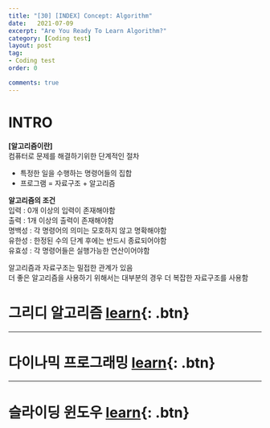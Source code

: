 ```yaml
---
title: "[30] [INDEX] Concept: Algorithm"
date:   2021-07-09
excerpt: "Are You Ready To Learn Algorithm?"
category: [Coding test]
layout: post
tag:
- Coding test
order: 0

comments: true
---
```


# INTRO
**[알고리즘이란]**    
컴퓨터로 문제를 해결하기위한 단계적인 절차      
* 특정한 일을 수행하는 명령어들의 집합      
* 프로그램 = 자료구조 + 알고리즘     

**알고리즘의 조건**      
입력 : 0개 이상의 입력이 존재해야함   
출력 : 1개 이상의 출력이 존재해야함     
명백성 : 각 명령어의 의미는 모호하지 않고 명확해야함    
유한성 : 한정된 수의 단계 후에는 반드시 종료되어야함    
유효성 : 각 명령어들은 실행가능한 연산이어야함       

알고리즘과 자료구조는 밀접한 관계가 있음     
더 좋은 알고리즘을 사용하기 위해서는 대부분의 경우 더 복잡한 자료구조를 사용함   





# 그리디 알고리즘 [learn](https://yerimoh.github.io/Algo033/){: .btn}

------

# 다이나믹 프로그래밍 [learn](https://yerimoh.github.io/Algo034/){: .btn}


-------

# 슬라이딩 윈도우   [learn](https://yerimoh.github.io/Algo035/){: .btn}
